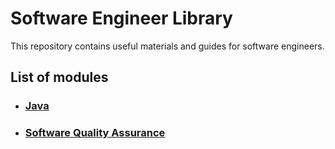 # Software Engineer Library

This repository contains useful materials and guides for software engineers. 

## List of modules

* ### [Java](java/README.md)
* ### [Software Quality Assurance](qa/README.md)
